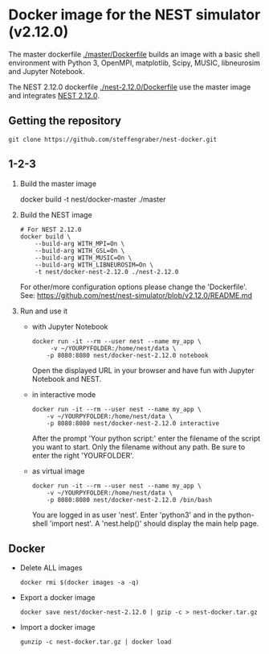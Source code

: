 # Docker image for the NEST simulator (v2.12.0)

The master dockerfile [./master/Dockerfile]() builds an image with a basic 
shell environment with Python 3, OpenMPI, matplotlib, Scipy, MUSIC, 
libneurosim and Jupyter Notebook.

The NEST 2.12.0 dockerfile [./nest-2.12.0/Dockerfile]() use the master image 
and integrates [NEST 2.12.0](https://github.com/nest/nest-simulator).


## Getting the repository

    git clone https://github.com/steffengraber/nest-docker.git

## 1-2-3

1.  Build the master image
    
    docker build -t nest/docker-master ./master
    
2.  Build the NEST image
        
        # For NEST 2.12.0
        docker build \
            --build-arg WITH_MPI=On \
            --build-arg WITH_GSL=On \
            --build-arg WITH_MUSIC=On \
            --build-arg WITH_LIBNEUROSIM=On \
            -t nest/docker-nest-2.12.0 ./nest-2.12.0
    
    For other/more configuration options please change the 'Dockerfile'. See:
    <https://github.com/nest/nest-simulator/blob/v2.12.0/README.md> 
    
3.  Run and use it
    
    -   with Jupyter Notebook
    
            docker run -it --rm --user nest --name my_app \
                 -v ~/YOURPYFOLDER:/home/nest/data \
                -p 8080:8080 nest/docker-nest-2.12.0 notebook
        
        Open the displayed URL in your browser and have fun with Jupyter 
        Notebook and NEST.
        
    -   in interactive mode
    
            docker run -it --rm --user nest --name my_app \
                -v ~/YOURPYFOLDER:/home/nest/data \
                -p 8080:8080 nest/docker-nest-2.12.0 interactive
    
        After the prompt 'Your python script:' enter the filename of the script 
        you want to start. Only the filename without any path. Be sure to enter 
        the right 'YOURFOLDER'.
    
    -   as virtual image
        
            docker run -it --rm --user nest --name my_app \
                -v ~/YOURPYFOLDER:/home/nest/data \
                -p 8080:8080 nest/docker-nest-2.12.0 /bin/bash
        
        You are logged in as user 'nest'. Enter 'python3' and in the 
        python-shell 'import nest'. A 'nest.help()' should display the main 
        help page.

## Docker 


-   Delete ALL images

        docker rmi $(docker images -a -q)

-   Export a docker image

        docker save nest/docker-nest-2.12.0 | gzip -c > nest-docker.tar.gz

-   Import a docker image

        gunzip -c nest-docker.tar.gz | docker load